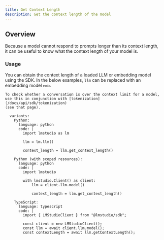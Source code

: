 ```yaml
---
title: Get Context Length
description: Get the context length of the model
---
```


## Overview

Because a model cannot respond to prompts longer than its context length, it can be useful
to know what the context length of your model is.

### Usage

You can obtain the context length of a loaded LLM or embedding model using the SDK. In the below examples, `llm` can be replaced with an embedding model `emb`.

```lms_protip
To check whether a conversation is over the context limit for a model,
use this in conjunction with [tokenization](/docs/api/sdk/tokenization)
(see that page).
```

```lms_code_snippet
  variants:
    Python:
      language: python
      code: |
        import lmstudio as lm

        llm = lm.llm()

        context_length = llm.get_context_length()

    Python (with scoped resources):
      language: python
      code: |
        import lmstudio

        with lmstudio.Client() as client:
            llm = client.llm.model()

            context_length = llm.get_context_length()

    TypeScript:
      language: typescript
      code: |
        import { LMStudioClient } from "@lmstudio/sdk";

        const client = new LMStudioClient();
        const llm = await client.llm.model();
        const contextLength = await llm.getContextLength();
```
